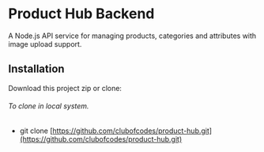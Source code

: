 # Product Hub Backend

A Node.js API service for managing products, categories and attributes with image upload support.

## Installation

Download this project zip or clone:

###### To clone in local system.

- git clone [https://github.com/clubofcodes/product-hub.git](https://github.com/clubofcodes/product-hub.git)
